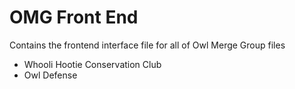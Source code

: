 # OMG Front End

Contains the frontend interface file for all of Owl Merge Group files

- Whooli Hootie Conservation Club<br>
- Owl Defense<br>